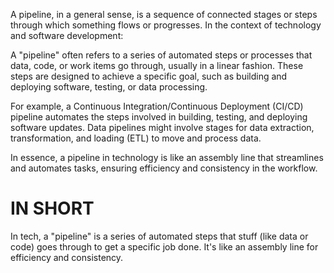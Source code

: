 A pipeline, in a general sense, is a sequence of connected stages or steps through which something flows or progresses. In the context of technology and software development:

A "pipeline" often refers to a series of automated steps or processes that data, code, or work items go through, usually in a linear fashion. These steps are designed to achieve a specific goal, such as building and deploying software, testing, or data processing.

For example, a Continuous Integration/Continuous Deployment (CI/CD) pipeline automates the steps involved in building, testing, and deploying software updates. Data pipelines might involve stages for data extraction, transformation, and loading (ETL) to move and process data.

In essence, a pipeline in technology is like an assembly line that streamlines and automates tasks, ensuring efficiency and consistency in the workflow.

# IN SHORT 

In tech, a "pipeline" is a series of automated steps that stuff (like data or code) goes through to get a specific job done. It's like an assembly line for efficiency and consistency.